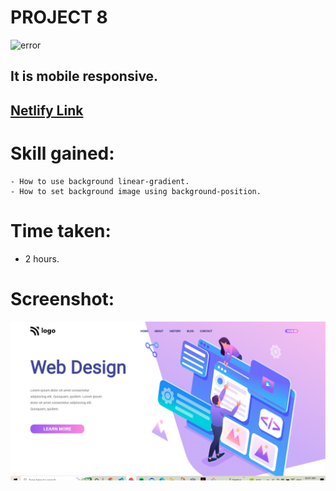 # PROJECT 8
![error](https://img.shields.io/badge/HTML-CSS-lightgrey)


## It is mobile responsive.

## [Netlify Link]()
# Skill gained:
    - How to use background linear-gradient.
    - How to set background image using background-position.
# Time taken:
- 2 hours.
# Screenshot:
![error](./project8.png)